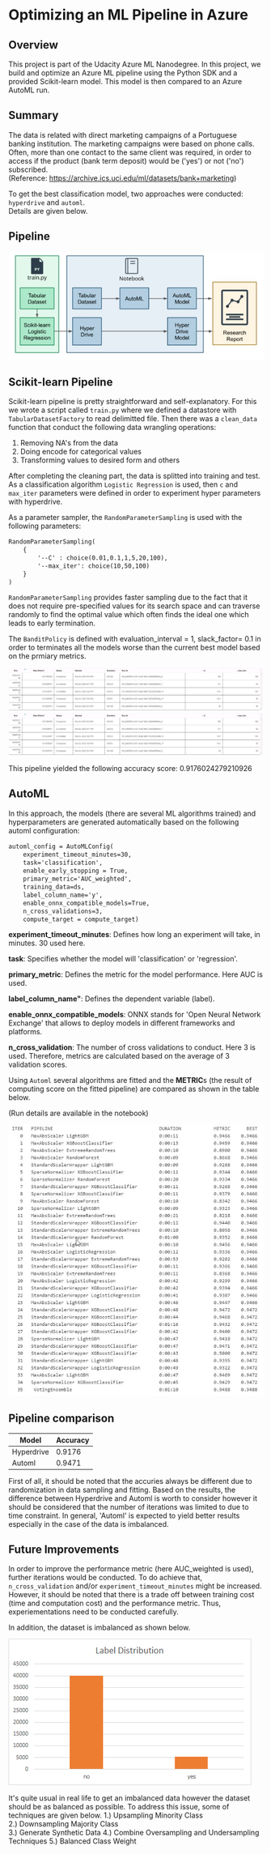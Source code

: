 # Optimizing an ML Pipeline in Azure

## Overview
This project is part of the Udacity Azure ML Nanodegree.
In this project, we build and optimize an Azure ML pipeline using the Python SDK and a provided Scikit-learn model.
This model is then compared to an Azure AutoML run.

## Summary
The data is related with direct marketing campaigns of a Portuguese banking institution. The marketing campaigns were based on phone calls. Often, more than one contact to the same client was required, in order to access if the product (bank term deposit) would be ('yes') or not ('no') subscribed.  
(Reference: https://archive.ics.uci.edu/ml/datasets/bank+marketing)

To get the best classification model, two approaches were conducted: `hyperdrive` and `automl`.  
Details are given below.

## Pipeline
![Pipeline Diagram](pipeline.jpg?raw=true)

## Scikit-learn Pipeline
Scikit-learn pipeline is pretty straightforward and self-explanatory. For this we wrote a script called `train.py` where we defined a datastore with `TabularDatasetFactory` to read delimitted file. Then there was a `clean_data` function that conduct the following data wrangling operations:

1. Removing NA's from the data  
2. Doing encode for categorical values  
3. Transforming values to desired form and others
  
After completing the cleaning part, the data is splitted into training and test. As a classification algorithm `Logistic Regression` is used, then `c` and `max_iter` parameters were defined in order to experiment hyper parameters with hyperdrive. 

As a parameter sampler, the `RandomParameterSampling` is used with the following parameters:  
```
RandomParameterSampling(
    {
        '--C' : choice(0.01,0.1,1,5,20,100),
        '--max_iter': choice(10,50,100)
    }
)
```

`RandomParameterSampling` provides faster sampling due to the fact that it does not require pre-specified values for its search space and can traverse randomly to find the optimal value which often finds the ideal one which leads to early termination.

The `BanditPolicy` is defined with evaluation_interval = 1, slack_factor= 0.1 in order to terminates all the models worse than the current best model based on the prmiary metrics.

![hyperdrive1](HyperDrive_run1.JPG?raw=true)
![hyperdrive2](HyperDrive_run1.JPG?raw=true)

This pipeline yielded the following accuracy score: 0.9176024279210926

## AutoML
In this approach, the models (there are several ML algorithms trained) and hyperparameters are generated automatically based on the following automl configuration:

```
automl_config = AutoMLConfig(
    experiment_timeout_minutes=30,
    task='classification',
    enable_early_stopping = True,
    primary_metric='AUC_weighted',
    training_data=ds,
    label_column_name='y',
    enable_onnx_compatible_models=True,
    n_cross_validations=3,
    compute_target = compute_target)
```

**experiment_timeout_minutes**: Defines how long an experiment will take, in minutes. 30 used here.

**task**: Specifies whether the model will 'classification' or 'regression'.

**primary_metric**: Defines the metric for the model performance. Here AUC is used.

**label_column_name"**: Defines the dependent variable (label).

**enable_onnx_compatible_models**: ONNX stands for 'Open Neural Network Exchange' that allows to deploy models in different frameworks and platforms.

**n_cross_validation**: The number of cross validations to conduct. Here 3 is used. Therefore, metrics are calculated based on the average of 3 validation scores.

Using `Automl` several algorithms are fitted and the **METRIC**s (the result of computing score on the fitted pipeline) are compared as shown in the table below.

(Run details are available in the notebook)

![automl_table](automl_results.JPG?raw=true)

## Pipeline comparison
| Model | Accuracy |
|-|-|
| Hyperdrive | 0.9176 |
| Automl | 0.9471 |

First of all, it should be noted that the accuries always be different due to randomization in data sampling and fitting. Based on the results, the difference between Hyperdrive and Automl is worth to consider however it should be considered that the number of iterations was limited to due to time constraint. In general, 'Automl' is expected to yield better results especially in the case of the data is imbalanced.


## Future Improvements
In order to improve the performance metric (here AUC_weighted is used), further iterations would be conducted. To do achieve that, ```n_cross_validation```  and/or ```experiment_timeout_minutes``` might be increased. However, it should be noted that there is a trade off between training cost (time and computation cost) and the performance metric. Thus, experiementations need to be conducted carefully. 

In addition, the dataset is imbalanced as shown below.

![labal_dist](label_distribution.png?raw=true)

It's quite usual in real life to get an imbalanced data however the dataset should be as balanced as possible. To address this issue, some of techniques are given below.
1.) Upsampling Minority Class  
2.) Downsampling Majority Class  
3.) Generate Synthetic Data
4.) Combine Oversampling and Undersampling Techniques
5.) Balanced Class Weight
